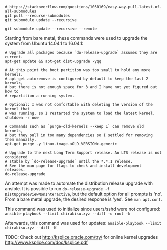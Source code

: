 ```
# https://stackoverflow.com/questions/1030169/easy-way-pull-latest-of-all-submodules
git pull --recurse-submodules
git submodule update --recursive

git submodule update --recursive --remote
```

Starting from bare metal, these commands were used to upgrade the system from Ubuntu 14.04.1 to 16.04.1:
```
# Upgrade all packages because `do-release-upgrade` assumes they are current.
apt-get update && apt-get dist-upgrade -yqq

# At this point the boot partition was too small to hold any more kernels.
# apt-get autoremove is configured by default to keep the last 2 kernels,
# but there is not enough space for 3 and I have not yet figured out how to
# repartition a running system.

# Optional: I was not comfortable with deleting the version of the kernel that
# was running, so I restarted the system to load the latest kernel.
shutdown -r now

# Commands such as `purge-old-kernels --keep 1` can remove old kernels,
# but they pull in too many dependencies so I settled for removing them manually.
apt-get purge -y linux-image-<OLD_VERSION>-generic

# Upgrade to the next Long Term Support release. An LTS release is not considered
# stable by `do-release-upgrade` until the *.*.1 release.
# See the man page for flags to check and install development releases.
do-release-upgrade
```

An attempt was made to automate the distribution release upgrade with ansible.
It is possible to run `do-release-upgrade -f DistUpgradeViewNonInteractive`,
but the default option for all prompts is 'no'.
From a bare metal upgrade, the desired response is 'yes'. See `man apt.conf`.

This command was used to initialize since users/sshd were not configured:
`ansible-playbook --limit chirabisu.xyz --diff -u root -k`

Afterwards, this command was used for updates:
`ansible-playbook --limit chirabisu.xyz --diff -K`


TODO: Check out http://ksplice.oracle.com/try/ for online kernel upgrades
http://www.ksplice.com/doc/ksplice.pdf
